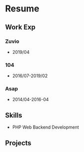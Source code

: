 # Resume

## Work Exp

### Zuvio 
* 2019/04

### 104 
* 2016/07-2019/02

### Asap
* 2014/04-2016-04


## Skills
* PHP Web Backend Development


## Projects